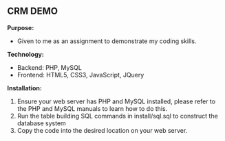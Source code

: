 ## CRM DEMO ##

**Purpose:**

* Given to me as an assignment to demonstrate my coding skills.  

**Technology:**

* Backend: PHP, MySQL
* Frontend: HTML5, CSS3, JavaScript, JQuery

**Installation:**

1. Ensure your web server has PHP and MySQL installed, please refer to the PHP and MySQL manuals to learn how to do this.
2. Run the table building SQL commands in install/sql.sql to construct the database system
3. Copy the code into the desired location on your web server.

